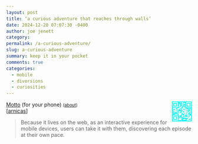 ```yaml
---
layout: post
title: ‘a curious adventure that reaches through walls’
date: 2024-12-20 07:07:30 -0400
author: joe jenett
category: 
permalink: /a-curious-adventure/
slug: a-curious-adventure
summary: keep it in your pocket
comments: true
categories:
  - mobile
  - diversions
  - curiosities
---
```

<img style="position:relative;float:right;" src="/images/motto-qr.png" alt="" width="54"><a title="Motto" href="https://www.motto.io/">Motto</a> (for your phone) <small>(<a href="https://www.nfb.ca/interactive/motto_en">about</a>)</small><br>[<a title="source" href="https://pinboard.in/u:arnicas">arnicas</a>]
<blockquote><p>Because it lives on the web, as an interactive experience for mobile devices, users can take it with them, discovering each episode at their own pace.</p></blockquote>

<a href="https://brid.gy/publish/mastodon"></a>